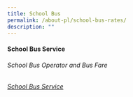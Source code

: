 ```yaml
---
title: School Bus
permalink: /about-pl/school-bus-rates/
description: ""
---
```

#### School Bus Service
###### School Bus Operator and Bus Fare
###### [School Bus Service](https://acrobat.adobe.com/id/urn:aaid:sc:AP:d1f9dea6-4abc-441f-bf85-bfd32fc90784)